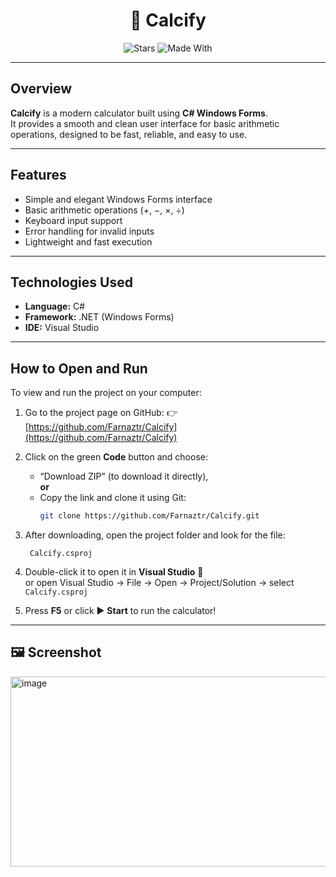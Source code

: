 <div align="center">

# 🧮 Calcify  

![Stars](https://img.shields.io/github/stars/Farnaztr/Calcify?style=for-the-badge&color=red)
![Made With](https://img.shields.io/badge/Made%20With-C%23%20%26%20Windows%20Forms-blueviolet?style=for-the-badge)

</div>

---

##  Overview

**Calcify** is a modern calculator built using **C# Windows Forms**.  
It provides a smooth and clean user interface for basic arithmetic operations, designed to be fast, reliable, and easy to use.  

---

##  Features

- Simple and elegant Windows Forms interface 
- Basic arithmetic operations (+, −, ×, ÷)  
- Keyboard input support 
- Error handling for invalid inputs  
- Lightweight and fast execution 

---

## Technologies Used

- **Language:** C#  
- **Framework:** .NET (Windows Forms)  
- **IDE:** Visual Studio  

---

##  How to Open and Run

To view and run the project on your computer:

1. Go to the project page on GitHub:
   👉 [https://github.com/Farnaztr/Calcify](https://github.com/Farnaztr/Calcify)

2. Click on the green **Code** button and choose:  
   - “Download ZIP” (to download it directly),  
   **or**
   - Copy the link and clone it using Git:
     ```bash
     git clone https://github.com/Farnaztr/Calcify.git
     ```
 3. After downloading, open the project folder and look for the file:

    ``` Calcify.csproj```


4. Double-click it to open it in **Visual Studio** 🧰  
or open Visual Studio → File → Open → Project/Solution → select `Calcify.csproj`

5. Press **F5** or click ▶️ **Start** to run the calculator!

---

## 🖼️ Screenshot

<img width="734" height="304" alt="image" src="https://github.com/user-attachments/assets/091a2d3a-b5ac-4eeb-ae48-9ff1546e9479" />
 

